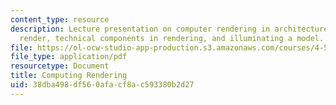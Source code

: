 ```yaml
---
content_type: resource
description: Lecture presentation on computer rendering in architecture, why architects
  render, technical components in rendering, and illuminating a model.
file: https://ol-ocw-studio-app-production.s3.amazonaws.com/courses/4-500-introduction-to-design-computing-fall-2008/38dba498df560afacf8ac593380b2d27_lec4.pdf
file_type: application/pdf
resourcetype: Document
title: Computing Rendering
uid: 38dba498-df56-0afa-cf8a-c593380b2d27
---
```

